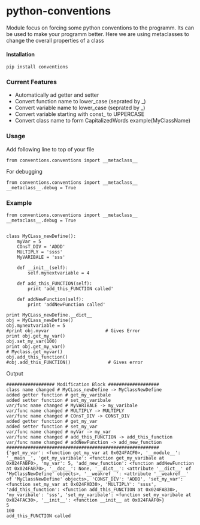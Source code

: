 python-conventions
==================

Module focus on forcing some python conventions to the programm. Its can be used to make your programm better.
Here we are using metaclasses to change the overall properties of a class
#### Installation

```shell
pip install conventions
```

### Current Features
* Automatically ad getter and setter 
* Convert function name to lower_case (seprated by _)
* Convert variable name to lower_case (seprated by _)
* Convert variable starting with const_ to UPPERCASE
* Convert class name to form CapitalizedWords example(MyClassName)

### Usage

Add following line to top of your file
```shell
from conventions.conventions import __metaclass__
```

For debugging

```shell
from conventions.conventions import __metaclass__
__metaclass__.debug = True
```

### Example
```shell
from conventions.conventions import __metaclass__
__metaclass__.debug = True


class MyCLass_newDefine():
    myVar = 5
    COnsT_DIV = 'ADDD'
    MULTIPLY = 'ssss'
    MyVARIBALE = 'sss'

    def __init__(self):
        self.mynextvariable = 4

    def add_this_FUNCTION(self):
        print 'add_this_FUNCTION called'

    def addNewFunction(self):
        print 'addNewFunction called'

print MyCLass_newDefine.__dict__
obj = MyCLass_newDefine()
obj.mynextvariable = 5
#print obj.myvar                     # Gives Error
print obj.get_my_var()
obj.set_my_var(100)
print obj.get_my_var()
# Myclass.get_myvar()
obj.add_this_function()
#obj.add_this_FUNCTION()              # Gives error
```

Output
```shell
################## Modification Block ###################
class name changed # MyCLass_newDefine -> MyClassNewDefine
added getter function # get_my_varibale
added setter function # set_my_varibale
var/func name changed # MyVARIBALE -> my_varibale
var/func name changed # MULTIPLY -> MULTIPLY
var/func name changed # COnsT_DIV -> CONST_DIV
added getter function # get_my_var
added setter function # set_my_var
var/func name changed # myVar -> my_var
var/func name changed # add_this_FUNCTION -> add_this_function
var/func name changed # addNewFunction -> add_new_function
#########################################################
{'get_my_var': <function get_my_var at 0x024FACF0>, '__module__': '__main__', 'get_my_varibale': <function get_my_varibale at 0x024FABF0>, 'my_var': 5, 'add_new_function': <function addNewFunction at 0x024FAB70>, '__doc__': None, '__dict__': <attribute '__dict__' of 'MyClassNewDefine' objects>, '__weakref__': <attribute '__weakref__' of 'MyClassNewDefine' objects>, 'CONST_DIV': 'ADDD', 'set_my_var': <function set_my_var at 0x024FAD30>, 'MULTIPLY': 'ssss', 'add_this_function': <function add_this_FUNCTION at 0x024FAB30>, 'my_varibale': 'sss', 'set_my_varibale': <function set_my_varibale at 0x024FAC30>, '__init__': <function __init__ at 0x024FAAF0>}
5
100
add_this_FUNCTION called
```

